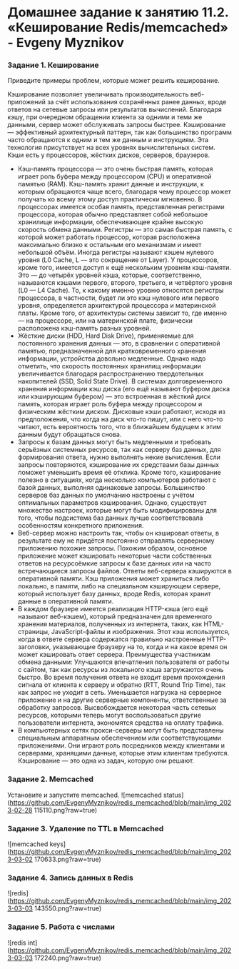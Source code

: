 # Домашнее задание к занятию 11.2. «Кеширование Redis/memcached» - Evgeny Myznikov

### Задание 1. Кеширование 

Приведите примеры проблем, которые может решить кеширование. 

Кэширование позволяет увеличивать производительность веб-приложений за счёт использования сохранённых ранее данных, вроде ответов на сетевые запросы или результатов вычислений. Благодаря кэшу, при очередном обращении клиента за одними и теми же данными, сервер может обслуживать запросы быстрее. Кэширование — эффективный архитектурный паттерн, так как большинство программ часто обращаются к одним и тем же данным и инструкциям. Эта технология присутствует на всех уровнях вычислительных систем. Кэши есть у процессоров, жёстких дисков, серверов, браузеров.
- Кэш-память процессора — это очень быстрая память, которая играет роль буфера между процессором (CPU) и оперативной памятью (RAM). Кэш-память хранит данные и инструкции, к которым обращаются чаще всего, благодаря чему процессор может получать ко всему этому доступ практически мгновенно. В процессорах имеется особая память, представленная регистрами процессора, которая обычно представляет собой небольшое хранилище информации, обеспечивающее крайне высокую скорость обмена данными. Регистры — это самая быстрая память, с которой может работать процессор, которая расположена максимально близко к остальным его механизмам и имеет небольшой объём. Иногда регистры называют кэшем нулевого уровня (L0 Cache, L — это сокращение от Layer). У процессоров, кроме того, имеется доступ к ещё нескольким уровням кэш-памяти. Это — до четырёх уровней кэша, которые, соответственно, называются кэшами первого, второго, третьего, и четвёртого уровня (L0 — L4 Cache). То, к какому именно уровню относятся регистры процессора, в частности, будет ли это кэш нулевого или первого уровня, определяется архитектурой процессора и материнской платы. Кроме того, от архитектуры системы зависит то, где именно — на процессоре, или на материнской плате, физически расположена кэш-память разных уровней.
- Жёсткие диски (HDD, Hard Disk Drive), применяемые для постоянного хранения данных — это, в сравнении с оперативной памятью, предназначенной для кратковременного хранения информации, устройства довольно медленные. Однако надо отметить, что скорость постоянных хранилищ информации увеличивается благодаря распространению твердотельных накопителей (SSD, Solid State Drive). В системах долговременного хранения информации кэш диска (его ещё называют буфером диска или кэширующим буфером) — это встроенная в жёсткий диск память, которая играет роль буфера между процессором и физическим жёстким диском. Дисковые кэши работают, исходя из предположения, что когда на диск что-то пишут, или с него что-то читают, есть вероятность того, что в ближайшем будущем к этим данным будут обращаться снова.
- Запросы к базам данных могут быть медленными и требовать серьёзных системных ресурсов, так как серверу баз данных, для формирования ответа, нужно выполнять некие вычисления. Если запросы повторяются, кэширование их средствами базы данных поможет уменьшить время её отклика. Кроме того, кэширование полезно в ситуациях, когда несколько компьютеров работают с базой данных, выполняя одинаковые запросы. Большинство серверов баз данных по умолчанию настроены с учётом оптимальных параметров кэширования. Однако, существует множество настроек, которые могут быть модифицированы для того, чтобы подсистема баз данных лучше соответствовала особенностям конкретного приложения.
- Веб-сервер можно настроить так, чтобы он кэшировал ответы, в результате ему не придётся постоянно отправлять серверному приложению похожие запросы. Похожим образом, основное приложение может кэшировать некоторые части собственных ответов на ресурсоёмкие запросы к базе данных или на часто встречающиеся запросы файлов. Ответы веб-сервера кэшируются в оперативной памяти. Кэш приложения может храниться либо локально, в памяти, либо на специальном кэширующем сервере, который использует базу данных, вроде Redis, которая хранит данные в оперативной памяти.
- В каждом браузере имеется реализация HTTP-кэша (его ещё называют веб-кэшем), который предназначен для временного хранения материалов, полученных из интернета, таких, как HTML-страницы, JavaScript-файлы и изображения. Этот кэш используется, когда в ответе сервера содержатся правильно настроенные HTTP-заголовки, указывающие браузеру на то, когда и на какое время он может кэшировать ответ сервера.
Преимущества участникам обмена данными:
Улучшаются впечатления пользователя от работы с сайтом, так как ресурсы из локального кэша загружаются очень быстро. Во время получения ответа не входит время прохождения сигнала от клиента к серверу и обратно (RTT, Round Trip Time), так как запрос не уходит в сеть.
Уменьшается нагрузка на серверное приложение и на другие серверные компоненты, ответственные за обработку запросов.
Высвобождается некоторая часть сетевых ресурсов, которыми теперь могут воспользоваться другие пользователи интернета, экономятся средства на оплату трафика.
- В компьютерных сетях прокси-серверы могут быть представлены специальным аппаратным обеспечением или соответствующими приложениями. Они играют роль посредников между клиентами и серверами, хранящими данные, которые этим клиентам требуются. Кэширование — это одна из задач, которую они решают.

### Задание 2. Memcached

Установите и запустите memcached.
![memcached status](https://github.com/EvgenyMyznikov/redis_memcached/blob/main/img_2023-02-28 115110.png?raw=true)

### Задание 3. Удаление по TTL в Memcached

![memcached keys](https://github.com/EvgenyMyznikov/redis_memcached/blob/main/img_2023-03-02 170633.png?raw=true)

### Задание 4. Запись данных в Redis

![redis](https://github.com/EvgenyMyznikov/redis_memcached/blob/main/img_2023-03-03 143550.png?raw=true)

### Задание 5. Работа с числами

![redis int](https://github.com/EvgenyMyznikov/redis_memcached/blob/main/img_2023-03-03 172240.png?raw=true)